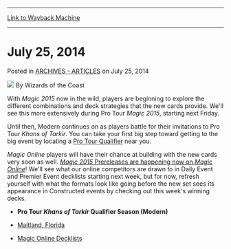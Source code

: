 
---
[Link to Wayback Machine](https://web.archive.org/web/20211128215619/https://magic.wizards.com/en/articles/archive/dotw/july-25-2014-2014-07-25events)

[_metadata_:author]:- "Wizards of the Coast"
[_metadata_:description]:- "With Magic 2015 now in the wild, players are beginning to explore the different combinations and deck strategies that the new cards provide. We'll see this more extensively during Pro Tour Magic 2015, starting next Friday. Until then, Modern continues on as players battle for their invitations to Pro Tour Khans of Tarkir. You can take your first big step toward getting to the"
[_metadata_:generator]:- "Drupal 7 (http://drupal.org)"
[_metadata_:node]:- "253931"
[_metadata_:publish_date]:- "2014-07-25"
[_metadata_:source]:- "div-main-content"
[_metadata_:title]:- "July 25, 2014"
[_metadata_:wayback_capture_timestamp]:- "2021-11-28 21:56:19"
[_metadata_:wayback_raw_url]:- "https://web.archive.org/web/20211128215619id_/https://magic.wizards.com/en/articles/archive/dotw/july-25-2014-2014-07-25events"
[_metadata_:wayback_url]:- "https://magic.wizards.com/en/articles/archive/dotw/july-25-2014-2014-07-25events"
---


July 25, 2014
=============



 Posted in [ARCHIVES - ARTICLES](/en/articles/archive)
 on July 25, 2014 






![](https://media.magic.wizards.com/styles/auth_small/public/images/person/wizards_author.jpg)
By Wizards of the Coast











With *Magic 2015* now in the wild, players are beginning to explore the different combinations and deck strategies that the new cards provide. We'll see this more extensively during Pro Tour *Magic 2015*, starting next Friday.



Until then, Modern continues on as players battle for their invitations to Pro Tour *Khans of Tarkir*. You can take your first big step toward getting to the big event by locating a [Pro Tour Qualifier](http://archive.wizards.com/Magic/tcg/events.aspx?x=mtg/event/protour/qualifierlist#huey) near you.



*Magic Online* players will have their chance at building with the new cards very soon as well. [*Magic 2015* Prereleases are happening now on *Magic Online*](http://magic.wizards.com/en/articles/archive/magic-online-2015-core-set-Prerelease-and-release-events-2014%E2%80%9306-30)! We'll see what our online competitors are drawn to in Daily Event and Premier Event decklists starting next week, but for now, refresh yourself with what the formats look like going before the new set sees its appearance in Constructed events by checking out this week's winning decks.



* **Pro Tour *Khans of Tarkir* Qualifier Season (Modern)**


* [Maitland, Florida](http://magic.wizards.com/en/articles/archive/khans-tarkir-ptq-maitland-2014-07-24)


* [Magic Online Decklists](http://magic.wizards.com/en/gameinfo/products/magiconline/decklists)






